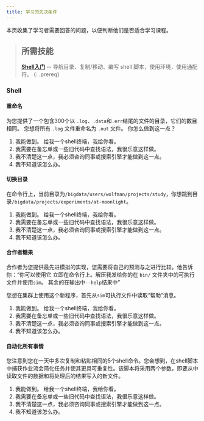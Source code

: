 ```yaml
---
title: 学习的先决条件
---
```


本页收集了学习者需要回答的问题，以便判断他们是否适合学习课程。

> ## 所需技能
>
> **[Shell入门](https://www.yuanmadesign.com/shell1/)** -- 导航目录、复制/移动、编写 shell
> 脚本，使用环境，使用通配符。
{: .prereq}

### Shell

#### 重命名

为您提供了一个包含300个以 `.log`、`.data`和`.err`结尾的文件的目录，它们的数目相同。 您想将所有 `.log` 文件重命名为 `.out`
文件。 你怎么做到这一点？

1. 我能做到。 给我一个shell终端，我给你看。
2. 我需要在备忘单或一些旧代码中查找语法，我很乐意这样做。
3. 我不清楚这一点，我必须咨询同事或搜索引擎才能做到这一点。
4. 我不知道该怎么办。

#### 切换目录

在命令行上，当前目录为`/bigdata/users/wolfman/projects/study`，你想跳到目录`/bigdata/projects/experiments/at-moonlight`。

1. 我能做到。 给我一个shell终端，我给你看。
2. 我需要在备忘单或一些旧代码中查找语法，我很乐意这样做。
3. 我不清楚这一点，我必须咨询同事或搜索引擎才能做到这一点。
4. 我不知道该怎么办。

#### 合作者糖果

合作者为您提供最先进模拟的实现，您需要将自己的预测与之进行比较。他告诉你：“你可以使用它
立即在命令行上。解压我发给你的在 `bin/` 文件夹中的可执行文件并使用`sim`。 其余的在输出中`--help`结果中”

您想在集群上使用这个新程序，首先从`sim`可执行文件中读取“帮助”消息。

1. 我能做到。 给我一个shell终端，我给你看。
2. 我需要在备忘单或一些旧代码中查找语法，我很乐意这样做。
3. 我不清楚这一点，我必须咨询同事或搜索引擎才能做到这一点。
4. 我不知道该怎么办。

#### 自动化所有事情

您注意到您在一天中多次复制和粘贴相同的5个shell命令。您会想到，在shell脚本中捕获作业流会简化任务并使其更具可重复性。该脚本将采用两个参数，即要从中读取文件的数据和将处理后的结果写入的新文件。

1. 我能做到。 给我一个shell终端，我给你看。
2. 我需要在备忘单或一些旧代码中查找语法，我很乐意这样做。
3. 我不清楚这一点，我必须咨询同事或搜索引擎才能做到这一点。
4. 我不知道该怎么办。
